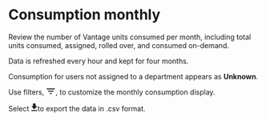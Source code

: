 # Consumption monthly

Review the number of Vantage units consumed per month, including total units consumed, assigned, rolled over, and consumed on-demand.

Data is refreshed every hour and kept for four months.

Consumption for users not assigned to a department appears as **Unknown**.

Use filters, ![FilterIcon.png](../Images/FilterIcon.png), to customize the monthly consumption display.

Select ![ConsumptionExport.png](../Images/ConsumptionExport.png)to export the data in .csv format.